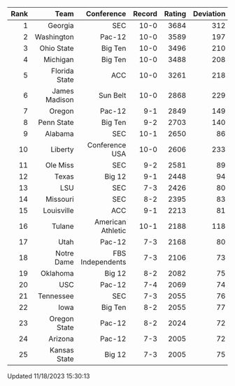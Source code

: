 | Rank  | Team                 | Conference           | Record   | Rating | Deviation |
| ---:  | ---:                 | ---:                 | ---:     | ---:   | ---:      |
| 1     | Georgia              | SEC                  | 10-0     | 3684   | 312       |
| 2     | Washington           | Pac-12               | 10-0     | 3589   | 197       |
| 3     | Ohio State           | Big Ten              | 10-0     | 3496   | 210       |
| 4     | Michigan             | Big Ten              | 10-0     | 3488   | 208       |
| 5     | Florida State        | ACC                  | 10-0     | 3261   | 218       |
| 6     | James Madison        | Sun Belt             | 10-0     | 2868   | 229       |
| 7     | Oregon               | Pac-12               | 9-1      | 2849   | 149       |
| 8     | Penn State           | Big Ten              | 9-2      | 2703   | 140       |
| 9     | Alabama              | SEC                  | 10-1     | 2650   | 86        |
| 10    | Liberty              | Conference USA       | 10-0     | 2606   | 233       |
| 11    | Ole Miss             | SEC                  | 9-2      | 2581   | 89        |
| 12    | Texas                | Big 12               | 9-1      | 2448   | 94        |
| 13    | LSU                  | SEC                  | 7-3      | 2426   | 80        |
| 14    | Missouri             | SEC                  | 8-2      | 2395   | 83        |
| 15    | Louisville           | ACC                  | 9-1      | 2213   | 81        |
| 16    | Tulane               | American Athletic    | 10-1     | 2188   | 118       |
| 17    | Utah                 | Pac-12               | 7-3      | 2168   | 80        |
| 18    | Notre Dame           | FBS Independents     | 7-3      | 2106   | 73        |
| 19    | Oklahoma             | Big 12               | 8-2      | 2082   | 75        |
| 20    | USC                  | Pac-12               | 7-4      | 2069   | 74        |
| 21    | Tennessee            | SEC                  | 7-3      | 2055   | 76        |
| 22    | Iowa                 | Big Ten              | 8-2      | 2055   | 77        |
| 23    | Oregon State         | Pac-12               | 8-2      | 2024   | 72        |
| 24    | Arizona              | Pac-12               | 7-3      | 2005   | 72        |
| 25    | Kansas State         | Big 12               | 7-3      | 2005   | 75        |

Updated 11/18/2023 15:30:13
